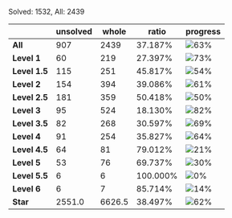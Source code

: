 Solved: 1532, All: 2439

| |unsolved|whole|ratio|progress|
|----|----|----|----|----|
|**All**| 907 | 2439 | 37.187%| ![63%](https://progress-bar.dev/63?title=All) |
|**Level 1**| 60 | 219 | 27.397%| ![73%](https://progress-bar.dev/73?title=Level+1++)|
|**Level 1.5**| 115 | 251 | 45.817%| ![54%](https://progress-bar.dev/54?title=Level+1.5)|
|**Level 2**| 154 | 394 | 39.086%| ![61%](https://progress-bar.dev/61?title=Level+2++)|
|**Level 2.5**| 181 | 359 | 50.418%| ![50%](https://progress-bar.dev/50?title=Level+2.5)|
|**Level 3**| 95 | 524 | 18.130%| ![82%](https://progress-bar.dev/82?title=Level+3++)|
|**Level 3.5**| 82 | 268 | 30.597%| ![69%](https://progress-bar.dev/69?title=Level+3.5)|
|**Level 4**| 91 | 254 | 35.827%| ![64%](https://progress-bar.dev/64?title=Level+4++)|
|**Level 4.5**| 64 | 81 | 79.012%| ![21%](https://progress-bar.dev/21?title=Level+4.5)|
|**Level 5**| 53 | 76 | 69.737%| ![30%](https://progress-bar.dev/30?title=Level+5++)|
|**Level 5.5**| 6 | 6 | 100.000%| ![0%](https://progress-bar.dev/0?title=Level+5.5)|
|**Level 6**| 6 | 7 | 85.714%| ![14%](https://progress-bar.dev/14?title=Level+6++)|
|**Star**|2551.0 | 6626.5 |38.497%| ![62%](https://progress-bar.dev/62?title=Star) |
